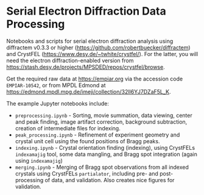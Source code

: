 # Serial Electron Diffraction Data Processing
Notebooks and scripts for serial electron diffraction analysis using diffractem v0.3.3 or higher (https://github.com/robertbuecker/diffractem) and CrystFEL (https://www.desy.de/~twhite/crystfel/). For the latter, you will need the electron diffraction-enabled version from https://stash.desy.de/projects/MPSDED/repos/crystfel/browse.

Get the required raw data at https://empiar.org via the accession code `EMPIAR-10542`, or from MPDL Edmond at https://edmond.mpdl.mpg.de/imeji/collection/32lI6YJ7DZaF5L_K.

The example Jupyter notebooks include:
* `preprocessing.ipynb` - Sorting, movie summation, data viewing, center and peak finding, image artifact correction, background subtraction, creation of intermediate files for indexing.
* `peak_processing.ipynb` - Refinement of experiment geometry and crystal unit cell using the found positions of Bragg peaks.
* `indexing.ipynb` - Crystal orientation finding (indexing), using CrystFELs `indexamajig` tool, some data mangling, and Bragg spot integration (again using `indexamajig`)
* `merging.ipynb` - Merging of Bragg spot observations from all indexed crystals using CrystFELs `partialator`, including pre- and post-processing of data, and validation. Also creates nice figures for validation.
